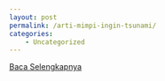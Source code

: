 ```yaml
---
layout: post
permalink: /arti-mimpi-ingin-tsunami/
categories:
    - Uncategorized
---
```


[Baca Selengkapnya](/04)